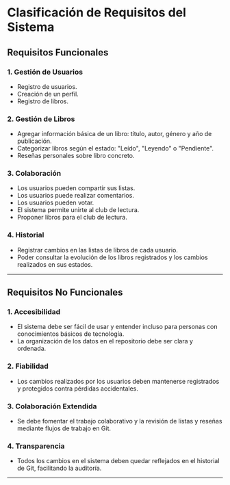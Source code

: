 # Clasificación de Requisitos del Sistema

## **Requisitos Funcionales**

### 1. Gestión de Usuarios
- Registro de usuarios.
- Creación de un perfil.
- Registro de libros.

### 2. Gestión de Libros
- Agregar información básica de un libro: título, autor, género y año de publicación.
- Categorizar libros según el estado: "Leído", "Leyendo" o "Pendiente".
- Reseñas personales sobre libro concreto.

### 3. Colaboración
- Los usuarios pueden compartir sus listas.
- Los usuarios puede realizar comentarios.
- Los usuarios pueden votar.
- El sistema permite unirte al club de lectura.
- Proponer libros para el club de lectura.

### 4. Historial
- Registrar cambios en las listas de libros de cada usuario.
- Poder consultar la evolución de los libros registrados y los cambios realizados en sus estados.

---

## **Requisitos No Funcionales**

### 1. Accesibilidad
- El sistema debe ser fácil de usar y entender incluso para personas con conocimientos básicos de tecnología.
- La organización de los datos en el repositorio debe ser clara y ordenada.

### 2. Fiabilidad
- Los cambios realizados por los usuarios deben mantenerse registrados y protegidos contra pérdidas accidentales.

### 3. Colaboración Extendida
- Se debe fomentar el trabajo colaborativo y la revisión de listas y reseñas mediante flujos de trabajo en Git.

### 4. Transparencia
- Todos los cambios en el sistema deben quedar reflejados en el historial de Git, facilitando la auditoría.

---
